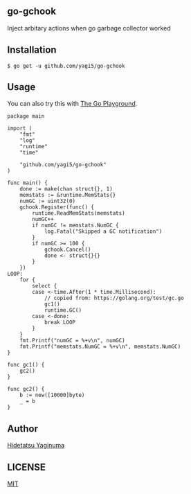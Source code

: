 ## go-gchook



Inject arbitary actions when go garbage collector worked

## Installation

```
$ go get -u github.com/yagi5/go-gchook
```

## Usage

You can also try this with [The Go Playground](https://play.golang.org/p/4IPSzsfkSuL).

```
package main

import (
	"fmt"
	"log"
	"runtime"
	"time"

	"github.com/yagi5/go-gchook"
)

func main() {
	done := make(chan struct{}, 1)
	memstats := &runtime.MemStats{}
	numGC := uint32(0)
	gchook.Register(func() {
		runtime.ReadMemStats(memstats)
		numGC++
		if numGC != memstats.NumGC {
			log.Fatal("Skipped a GC notification")
		}
		if numGC >= 100 {
			gchook.Cancel()
			done <- struct{}{}
		}
	})
LOOP:
	for {
		select {
		case <-time.After(1 * time.Millisecond):
			// copied from: https://golang.org/test/gc.go
			gc1()
			runtime.GC()
		case <-done:
			break LOOP
		}
	}
	fmt.Printf("numGC = %+v\n", numGC)
	fmt.Printf("memstats.NumGC = %+v\n", memstats.NumGC)
}

func gc1() {
	gc2()
}

func gc2() {
	b := new([10000]byte)
	_ = b
}
```

## Author

[Hidetatsu Yaginuma](https://github.com/yagi5)

## LICENSE

[MIT](https://github.com/yagi5/go-gchook/blob/master/LICENSE)
